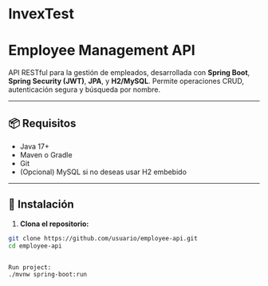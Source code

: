 # InvexTest

# Employee Management API

API RESTful para la gestión de empleados, desarrollada con **Spring Boot**, **Spring Security (JWT)**, **JPA**, y **H2/MySQL**. Permite operaciones CRUD, autenticación segura y búsqueda por nombre.

---

## 📦 Requisitos

- Java 17+
- Maven o Gradle
- Git
- (Opcional) MySQL si no deseas usar H2 embebido

---

## 🚀 Instalación

1. **Clona el repositorio:**

```bash
git clone https://github.com/usuario/employee-api.git
cd employee-api


Run project:
./mvnw spring-boot:run
